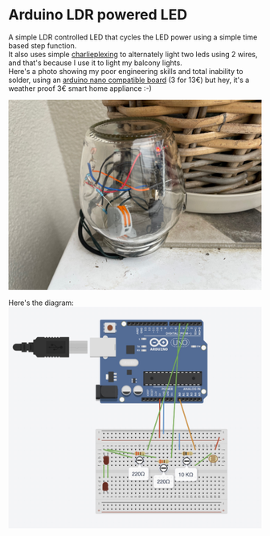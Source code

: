 # Arduino LDR powered LED

A simple LDR controlled LED that cycles the LED power using a simple time based step function.  
It also uses simple  [charlieplexing](https://en.wikipedia.org/wiki/Charlieplexing) to alternately light two leds using 2 wires, and that's because I use it to light my balcony lights.    
Here's a photo showing my poor engineering skills and total inability to solder, using an [arduino nano compatible board](https://amzn.to/3vG7pHR) (3 for 13€) but hey, it's a weather proof 3€ smart home appliance :-)   

![3 euro smart home](https://github.com/moshegottlieb/Arduino-LDR-powered-LED/blob/main/balcony.jpeg?raw=true)

Here's the diagram:
![Diagram](https://github.com/moshegottlieb/Arduino-LDR-powered-LED/blob/main/Layout.jpg?raw=true)
